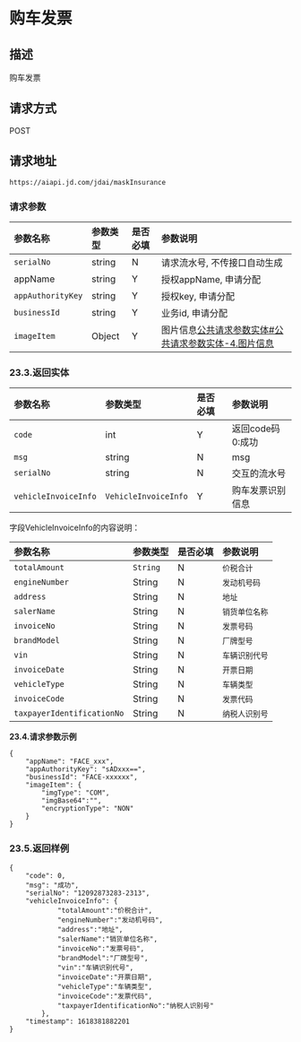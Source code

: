 # 购车发票


## 描述
购车发票

## 请求方式

POST

## 请求地址

```apl
https://aiapi.jd.com/jdai/maskInsurance
```



### 请求参数

| 参数名称          | 参数类型 | 是否必填 | 参数说明                                                     |
| :---------------- | :------- | :------- | :----------------------------------------------------------- |
| `serialNo`        | string   | N        | 请求流水号, 不传接口自动生成                                 |
| appName           | string   | Y        | 授权appName, 申请分配                                        |
| `appAuthorityKey` | string   | Y        | 授权key, 申请分配                                            |
| `businessId`      | string   | Y        | 业务id, 申请分配                                             |
| `imageItem`       | Object   | Y        | 图片信息[公共请求参数实体#公共请求参数实体-4.图片信息](https://cf.jd.com/pages/viewpage.action?pageId=138528176#id-公共请求参数实体-公共请求参数实体-4.图片信息) |

###  23.3.返回实体

| 参数名称             | 参数类型             | 是否必填 | 参数说明         |
| :------------------- | :------------------- | :------- | :--------------- |
| `code`               | int                  | Y        | 返回code码0:成功 |
| `msg`                | string               | N        | msg              |
| `serialNo`           | string               | N        | 交互的流水号     |
| `vehicleInvoiceInfo` | `VehicleInvoiceInfo` | Y        | 购车发票识别信息 |

字段VehicleInvoiceInfo的内容说明：

| 参数名称                   | 参数类型 | 是否必填 | 参数说明       |
| :------------------------- | :------- | :------- | :------------- |
| `totalAmount`              | `String` | N        | `价税合计`     |
| `engineNumber`             | String   | N        | `发动机号码`   |
| `address`                  | String   | N        | `地址`         |
| `salerName`                | String   | N        | `销货单位名称` |
| `invoiceNo`                | String   | N        | `发票号码`     |
| `brandModel`               | String   | N        | `厂牌型号`     |
| `vin`                      | String   | N        | `车辆识别代号` |
| `invoiceDate`              | String   | N        | `开票日期`     |
| `vehicleType`              | String   | N        | `车辆类型`     |
| `invoiceCode`              | String   | N        | `发票代码`     |
| `taxpayerIdentificationNo` | String   | N        | `纳税人识别号` |

**23.4.请求参数示例**

```
{
	"appName": "FACE_xxx",
	"appAuthorityKey": "sADxxx==",
	"businessId": "FACE-xxxxxx",
	"imageItem": {
		"imgType": "COM",
		"imgBase64":"",
		"encryptionType": "NON"
	}
}
```



### 23.5.返回样例

```
{
    "code": 0,
    "msg": "成功",
    "serialNo": "12092873283-2313",
    "vehicleInvoiceInfo": {
			"totalAmount":"价税合计",
 			"engineNumber":"发动机号码", 
 			"address":"地址", 
 			"salerName":"销货单位名称", 
 			"invoiceNo":"发票号码", 
 			"brandModel":"厂牌型号", 
 			"vin":"车辆识别代号", 
 			"invoiceDate":"开票日期", 
 			"vehicleType":"车辆类型", 
 			"invoiceCode":"发票代码", 
 			"taxpayerIdentificationNo":"纳税人识别号"
		},
    "timestamp": 1618381882201
}
```